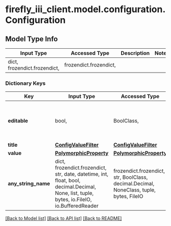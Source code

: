 # firefly_iii_client.model.configuration.Configuration

## Model Type Info
Input Type | Accessed Type | Description | Notes
------------ | ------------- | ------------- | -------------
dict, frozendict.frozendict,  | frozendict.frozendict,  |  | 

### Dictionary Keys
Key | Input Type | Accessed Type | Description | Notes
------------ | ------------- | ------------- | ------------- | -------------
**editable** | bool,  | BoolClass,  | If this config variable can be edited by the user | 
**title** | [**ConfigValueFilter**](ConfigValueFilter.md) | [**ConfigValueFilter**](ConfigValueFilter.md) |  | 
**value** | [**PolymorphicProperty**](PolymorphicProperty.md) | [**PolymorphicProperty**](PolymorphicProperty.md) |  | 
**any_string_name** | dict, frozendict.frozendict, str, date, datetime, int, float, bool, decimal.Decimal, None, list, tuple, bytes, io.FileIO, io.BufferedReader | frozendict.frozendict, str, BoolClass, decimal.Decimal, NoneClass, tuple, bytes, FileIO | any string name can be used but the value must be the correct type | [optional]

[[Back to Model list]](../../README.md#documentation-for-models) [[Back to API list]](../../README.md#documentation-for-api-endpoints) [[Back to README]](../../README.md)

